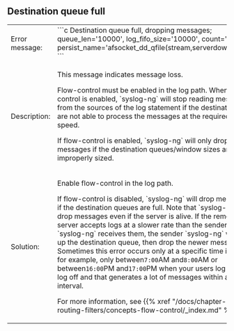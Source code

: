 ---
---
<!-- DISCLAIMER: This file is based on the syslog-ng Open Source Edition documentation https://github.com/balabit/syslog-ng-ose-guides/commit/2f4a52ee61d1ea9ad27cb4f3168b95408fddfdf2 and is used under the terms of The syslog-ng Open Source Edition Documentation License. The file has been modified by Axoflow. -->

## Destination queue full

<table>
<colgroup>
<col style="width: 50%" />
<col style="width: 50%" />
</colgroup>
<tbody>
<tr class="odd">
<td>Error message:</td>
<td>```c
Destination queue full, dropping messages; queue_len=&#39;10000&#39;, 
log_fifo_size=&#39;10000&#39;, count=&#39;4&#39;, 
persist_name=&#39;afsocket_dd_qfile(stream,serverdown:514)&#39; 
```</td>
</tr>
<tr class="even">
<td>Description:</td>
<td><p>This message indicates message loss.</p>
<p>Flow-control must be enabled in the log path. When flow-control is enabled, `syslog-ng` will stop reading messages from the sources of the log statement if the destinations are not able to process the messages at the required speed.</p>
<p>If flow-control is enabled, `syslog-ng` will only drop messages if the destination queues/window sizes are improperly sized.</p></td>
</tr>
<tr class="odd">
<td>Solution:</td>
<td><p>Enable flow-control in the log path.</p>
<p>If flow-control is disabled, `syslog-ng` will drop messages if the destination queues are full. Note that `syslog-ng` will drop messages even if the server is alive. If the remote server accepts logs at a slower rate than the sender `syslog-ng` receives them, the sender `syslog-ng` will fill up the destination queue, then drop the newer messages. Sometimes this error occurs only at a specific time interval, for example, only between<code>7:00</code>AM and<code>8:00</code>AM or between<code>16:00</code>PM and<code>17:00</code>PM when your users log in or log off and that generates a lot of messages within a short interval.</p>
<p>For more information, see {{% xref "/docs/chapter-routing-filters/concepts-flow-control/_index.md" %}}.</p></td>
</tr>
</tbody>
</table>

